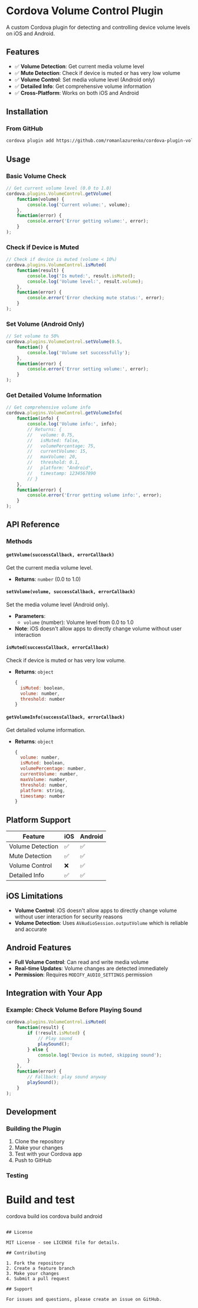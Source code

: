 # Cordova Volume Control Plugin

A custom Cordova plugin for detecting and controlling device volume levels on iOS and Android.

## Features

- ✅ **Volume Detection**: Get current media volume level
- ✅ **Mute Detection**: Check if device is muted or has very low volume
- ✅ **Volume Control**: Set media volume level (Android only)
- ✅ **Detailed Info**: Get comprehensive volume information
- ✅ **Cross-Platform**: Works on both iOS and Android

## Installation

### From GitHub

```bash
cordova plugin add https://github.com/romanlazurenko/cordova-plugin-volume-control.git
```

## Usage

### Basic Volume Check

```javascript
// Get current volume level (0.0 to 1.0)
cordova.plugins.VolumeControl.getVolume(
    function(volume) {
        console.log('Current volume:', volume);
    },
    function(error) {
        console.error('Error getting volume:', error);
    }
);
```

### Check if Device is Muted

```javascript
// Check if device is muted (volume < 10%)
cordova.plugins.VolumeControl.isMuted(
    function(result) {
        console.log('Is muted:', result.isMuted);
        console.log('Volume level:', result.volume);
    },
    function(error) {
        console.error('Error checking mute status:', error);
    }
);
```

### Set Volume (Android Only)

```javascript
// Set volume to 50%
cordova.plugins.VolumeControl.setVolume(0.5,
    function() {
        console.log('Volume set successfully');
    },
    function(error) {
        console.error('Error setting volume:', error);
    }
);
```

### Get Detailed Volume Information

```javascript
// Get comprehensive volume info
cordova.plugins.VolumeControl.getVolumeInfo(
    function(info) {
        console.log('Volume info:', info);
        // Returns: {
        //   volume: 0.75,
        //   isMuted: false,
        //   volumePercentage: 75,
        //   currentVolume: 15,
        //   maxVolume: 20,
        //   threshold: 0.1,
        //   platform: "Android",
        //   timestamp: 1234567890
        // }
    },
    function(error) {
        console.error('Error getting volume info:', error);
    }
);
```

## API Reference

### Methods

#### `getVolume(successCallback, errorCallback)`
Get the current media volume level.

- **Returns**: `number` (0.0 to 1.0)

#### `setVolume(volume, successCallback, errorCallback)`
Set the media volume level (Android only).

- **Parameters**: 
  - `volume` (number): Volume level from 0.0 to 1.0
- **Note**: iOS doesn't allow apps to directly change volume without user interaction

#### `isMuted(successCallback, errorCallback)`
Check if device is muted or has very low volume.

- **Returns**: `object`
  ```javascript
  {
    isMuted: boolean,
    volume: number,
    threshold: number
  }
  ```

#### `getVolumeInfo(successCallback, errorCallback)`
Get detailed volume information.

- **Returns**: `object`
  ```javascript
  {
    volume: number,
    isMuted: boolean,
    volumePercentage: number,
    currentVolume: number,
    maxVolume: number,
    threshold: number,
    platform: string,
    timestamp: number
  }
  ```

## Platform Support

| Feature | iOS | Android |
|---------|-----|---------|
| Volume Detection | ✅ | ✅ |
| Mute Detection | ✅ | ✅ |
| Volume Control | ❌ | ✅ |
| Detailed Info | ✅ | ✅ |

## iOS Limitations

- **Volume Control**: iOS doesn't allow apps to directly change volume without user interaction for security reasons
- **Volume Detection**: Uses `AVAudioSession.outputVolume` which is reliable and accurate

## Android Features

- **Full Volume Control**: Can read and write media volume
- **Real-time Updates**: Volume changes are detected immediately
- **Permission**: Requires `MODIFY_AUDIO_SETTINGS` permission

## Integration with Your App

### Example: Check Volume Before Playing Sound

```javascript
cordova.plugins.VolumeControl.isMuted(
    function(result) {
        if (!result.isMuted) {
            // Play sound
            playSound();
        } else {
            console.log('Device is muted, skipping sound');
        }
    },
    function(error) {
        // Fallback: play sound anyway
        playSound();
    }
);
```

## Development

### Building the Plugin

1. Clone the repository
2. Make your changes
3. Test with your Cordova app
4. Push to GitHub

### Testing

# Build and test
cordova build ios
cordova build android
```

## License

MIT License - see LICENSE file for details.

## Contributing

1. Fork the repository
2. Create a feature branch
3. Make your changes
4. Submit a pull request

## Support

For issues and questions, please create an issue on GitHub. 